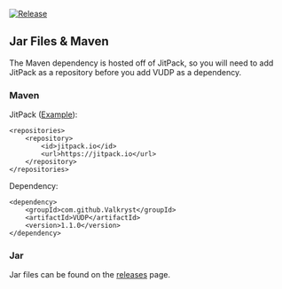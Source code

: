 [](https://codebuild.us-east-1.amazonaws.com/badges?uuid=eyJlbmNyeXB0ZWREYXRhIjoiSk5CSnJDUm10YnYwLzIyMnZhOTkxZDVkWlhjUGtuMWFOVEMvNW14ZitUSU5iMWdUdG1WSWlUN1pneDE3L0xUYWZVMFl4M0hzMzdqSEdLTWJJRVQrTFNZPSIsIml2UGFyYW1ldGVyU3BlYyI6ImJqeGlzS3h4ZFVtaHliZ2UiLCJtYXRlcmlhbFNldFNlcmlhbCI6MX0%3D&branch=master)[![Release](https://jitpack.io/v/Valkryst/VUDP.svg)](https://jitpack.io/#Valkryst/VUDP)

## Jar Files & Maven

The Maven dependency is hosted off of JitPack, so you will need to add JitPack as a repository before you add VUDP as a dependency.

### Maven

JitPack ([Example](https://github.com/Valkryst/VTerminal/blob/master/pom.xml)):

    <repositories>
        <repository>
            <id>jitpack.io</id>
            <url>https://jitpack.io</url>
        </repository>
    </repositories>

Dependency:

    <dependency>
        <groupId>com.github.Valkryst</groupId>
        <artifactId>VUDP</artifactId>
        <version>1.1.0</version>
    </dependency>

### Jar

Jar files can be found on the [releases](https://github.com/Valkryst/VUDP/releases) page.
